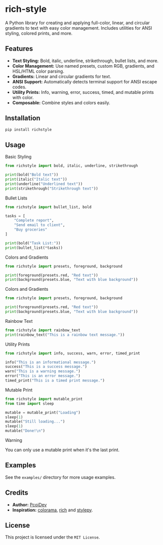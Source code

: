 # rich-style

A Python library for creating and applying full-color, linear, and circular gradients to text with easy color management. Includes utilities for ANSI styling, colored prints, and more.

## Features

- **Text Styling:** Bold, italic, underline, strikethrough, bullet lists, and more.
- **Color Management:** Use named presets, custom RGB, gradients, and HSL/HTML color parsing.
- **Gradients:** Linear and circular gradients for text.
- **ANSI Support:** Automatically detects terminal support for ANSI escape codes.
- **Utility Prints:** Info, warning, error, success, timed, and mutable prints with color.
- **Composable:** Combine styles and colors easily.

## Installation

```sh
pip install richstyle
```

## Usage

Basic Styling

```py
from richstyle import bold, italic, underline, strikethrough

print(bold("Bold text"))
print(italic("Italic text"))
print(underline("Underlined text"))
print(strikethrough("Strikethrough text"))
```

Bullet Lists

```py
from richstyle import bullet_list, bold

tasks = [
    "Complete report",
    "Send email to client",
    "Buy groceries"
]

print(bold("Task List:"))
print(bullet_list(*tasks))
```

Colors and Gradients

```py
from richstyle import presets, foreground, background

print(foreground(presets.red, "Red text"))
print(background(presets.blue, "Text with blue background"))
```

Colors and Gradients

```py
from richstyle import presets, foreground, background

print(foreground(presets.red, "Red text"))
print(background(presets.blue, "Text with blue background"))
```

Rainbow Text

```py
from richstyle import rainbow_text
print(rainbow_text("This is a rainbow text message."))
```

Utility Prints

```py
from richstyle import info, success, warn, error, timed_print

info("This is an informational message.")
success("This is a success message.")
warn("This is a warning message.")
error("This is an error message.")
timed_print("This is a timed print message.")
```

Mutable Print
```py
from richstyle import mutable_print
from time import sleep

mutable = mutable_print("Loading")
sleep(1)
mutable("Still loading...")
sleep(1)
mutable("Done!\n")
```

> [!WARNING]  
> You can only use a mutable print when it's the last print.

## Examples

See the `examples/` directory for more usage examples.

## Credits

- **Author:** [PcoiDev](https://github.com/PcoiDev)
- **Inspiration:** [colorama](https://github.com/tartley/colorama), [rich](https://github.com/Textualize/rich) and [stylepy](https://github.com/web-slate/stylepy).

## License

This project is licensed under the `MIT License`.